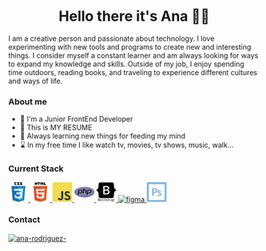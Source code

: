 <h1 align="center"> Hello there it's Ana  👋😊</h1> 

I am a creative person and passionate about technology. I love experimenting with new tools and programs to create new and interesting things. I consider myself a constant learner and am always looking for ways to expand my knowledge and skills. Outside of my job, I enjoy spending time outdoors, reading books, and traveling to experience different cultures and ways of life.

<h3 align="left">About me</h3>

<ul>
  <li>👩 I'm a Junior FrontEnd Developer</li>
  <li>👀 This is MY RESUME</li>
  <li>🧠 Always learning new things for feeding my mind</li>
  <li>⌛ In my free time I like watch tv, movies, tv shows, music, walk...</li>
</ul>
 
  
 <h3 align="left">Current Stack</h3>
<p align="left"> <a href="https://www.w3schools.com/css/" target="_blank" rel="noreferrer"> <img src="https://raw.githubusercontent.com/devicons/devicon/master/icons/css3/css3-original-wordmark.svg" alt="css3" width="40" height="40"/> </a> <a href="https://www.w3.org/html/" target="_blank" rel="noreferrer"> <img src="https://raw.githubusercontent.com/devicons/devicon/master/icons/html5/html5-original-wordmark.svg" alt="html5" width="40" height="40"/> </a> <a href="https://developer.mozilla.org/en-US/docs/Web/JavaScript" target="_blank" rel="noreferrer"> <img src="https://raw.githubusercontent.com/devicons/devicon/master/icons/javascript/javascript-original.svg" alt="javascript" width="40" height="40"/> </a> <a href="https://www.php.net" target="_blank" rel="noreferrer"> <img src="https://raw.githubusercontent.com/devicons/devicon/master/icons/php/php-original.svg" alt="php" width="40" height="40"/> </a> <a href="https://getbootstrap.com" target="_blank" rel="noreferrer"> <img src="https://raw.githubusercontent.com/devicons/devicon/master/icons/bootstrap/bootstrap-plain-wordmark.svg" alt="bootstrap" width="40" height="40"/> </a> <a href="https://www.figma.com/" target="_blank" rel="noreferrer"> <img src="https://www.vectorlogo.zone/logos/figma/figma-icon.svg" alt="figma" width="40" height="40"/> </a>
<a href="https://www.photoshop.com/en" target="_blank" rel="noreferrer"> <img src="https://raw.githubusercontent.com/devicons/devicon/master/icons/photoshop/photoshop-line.svg" alt="photoshop" width="40" height="40"/> </a></p>

  
  
  <h3 align="left"> Contact </h3>
   
   <p align="left">
   <a href="https://linkedin.com/in/ana-rodriguez-perez-" target="blank"><img align="center" src="https://raw.githubusercontent.com/rahuldkjain/github-profile-readme-generator/master/src/images/icons/Social/linked-in-alt.svg" alt="ana-rodriguez-" height="30" width="40" /></a>
</p>
   
   
  
  
  
  
